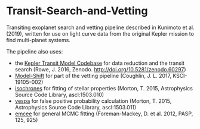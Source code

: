 # Transit-Search-and-Vetting

Transiting exoplanet search and vetting pipeline described in Kunimoto et al. (2019), written for use on light curve data from the original Kepler mission to find multi-planet systems.

The pipeline also uses: 

- the [Kepler Transit Model Codebase](https://github.com/jasonfrowe/Kepler) for data reduction and the transit search (Rowe, J. 2016, Zenodo. http://doi.org/10.5281/zenodo.60297)
- [Model-Shift](https://github.com/JeffLCoughlin/Model-Shift) for part of the vetting pipeline (Coughlin, J. L. 2017, KSCI-19105-002)
- [isochrones](https://github.com/timothydmorton/isochrones) for fitting of stellar properties (Morton, T. 2015, Astrophysics Source Code Library, ascl:1503.010)
- [vespa](https://github.com/timothydmorton/VESPA) for false positive probability calculation (Morton, T. 2015, Astrophysics Source Code Library, ascl:1503.011)
- [emcee](https://github.com/dfm/emcee) for general MCMC fitting (Foreman-Mackey, D. et al. 2012, PASP, 125, 925)
